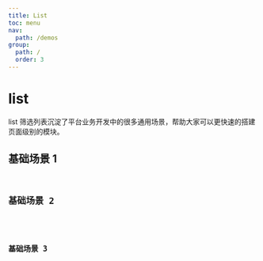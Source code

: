 ```yaml
---
title: List
toc: menu
nav:
  path: /demos
group:
  path: /
  order: 3
---
```


# list

list 筛选列表沉淀了平台业务开发中的很多通用场景，帮助大家可以更快速的搭建页面级别的模块。

## 基础场景 1

<code
  src="../list/ListTable/index.tsx"
  title="基础场景1"
  background="#f5f5f5"
  thumbnail="../../public/images/listTable.png"
  tags='["list列表"]'
  description="这是通用的筛选列表场景"
/>

## 基础场景 2

<code
  src="../list/ListTable2/index.tsx"
  title="基础场景2"
  background="#f5f5f5"
  thumbnail="../../public/images/listTable2.png"
  tags='["list列表"]'
  description="这是通用的筛选列表场景"
/>

## 基础场景 3

<code
  src="../list/ListTable3/index.tsx"
  title="基础场景3"
  background="#f5f5f5"
  thumbnail="../../public/images/listTable3.png"
  tags='["list列表"]'
  description="这是通用的筛选列表场景"
/>
